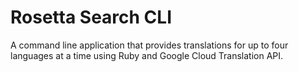 # Rosetta Search CLI

A command line application that provides translations for up to four languages at a time using Ruby and Google Cloud Translation API.
